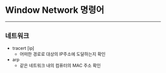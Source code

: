 # Window Network 명령어

---

## 네트워크

* tracert [ip]
  * 어떠한 경로로 대상의 IP주소에 도달하는지 확인
* arp
  * 같은 네트워크 내의 컴퓨터의 MAC 주소 확인
